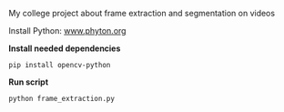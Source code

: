 My college project about frame extraction and segmentation on videos

Install Python: www.phyton.org

**Install needed dependencies**
```
pip install opencv-python
```

**Run script**
```
python frame_extraction.py
```
